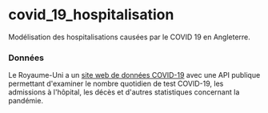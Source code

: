 # covid_19_hospitalisation
Modélisation des hospitalisations causées par le COVID 19 en Angleterre. 

### Données

Le Royaume-Uni a un <a href="https://coronavirus-data-gov-uk.translate.goog/?_x_tr_sl=auto&_x_tr_tl=fr&_x_tr_hl=fr">site web de données COVID-19</a> avec une API publique permettant d'examiner le nombre quotidien de test COVID-19, les admissions à l'hôpital, les décès et d'autres statistiques concernant la pandémie.

